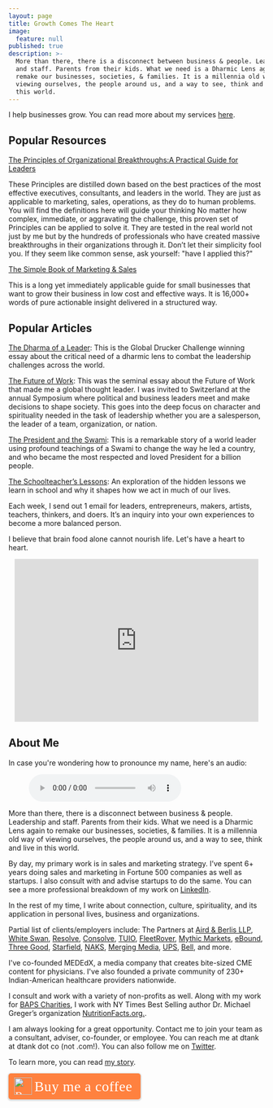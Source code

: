 ```yaml
---
layout: page
title: Growth Comes The Heart
image:
  feature: null
published: true
description: >-
  More than there, there is a disconnect between business & people. Leadership
  and staff. Parents from their kids. What we need is a Dharmic Lens again to
  remake our businesses, societies, & families. It is a millennia old way of
  viewing ourselves, the people around us, and a way to see, think and live in
  this world.
---
```


I help businesses grow. You can read more about my services [here](/services).


## Popular Resources

[The Principles of Organizational Breakthroughs:A Practical Guide for Leaders](https://www.slideshare.net/dpvtank/principles-of-breakthrough-a-practical-guide-for-leaders)

These Principles are distilled down based on the best practices of the most effective executives, consultants, and leaders in the world. They are just as applicable to marketing, sales, operations, as they do to human problems. You will find the definitions here will guide your thinking No matter how complex, immediate, or aggravating the challenge, this proven set of Principles can be applied to solve it. They are tested in the real world not just by me but by the hundreds of professionals who have created massive breakthroughs in their organizations through it. Don’t let their simplicity fool you. If they seem like common sense, ask yourself: "have I applied this?"

[The Simple Book of Marketing & Sales](/simple-book/)

This is a long yet immediately applicable guide for small businesses that want to grow their business in low cost and effective ways. It is 16,000+ words of pure actionable insight delivered in a structured way.

## Popular Articles

[The Dharma of a Leader](/the-dharma-of-a-leader): This is the Global Drucker Challenge winning essay about the critical need of a dharmic lens to combat the leadership challenges across the world.

[The Future of Work](/the-future-of-work): This was the seminal essay about the Future of Work that made me a global thought leader. I was invited to Switzerland at the annual Symposium where political and business leaders meet and make decisions to shape society. This goes into the deep focus on character and spirituality needed in the task of leadership whether you are a salesperson, the leader of a team, organization, or nation.

[The President and the Swami](/The-President-and-The-Swami): This is a remarkable story of a world leader using profound teachings of a Swami to change the way he led a country, and who became the most respected and loved President for a billion people.

[The Schoolteacher’s Lessons](/the-schoolteachers-lesson): An exploration of the hidden lessons we learn in school and why it shapes how we act in much of our lives.

Each week, I send out 1 email for leaders, entrepreneurs, makers, artists, teachers, thinkers, and doers. It’s an inquiry into your own experiences to become a more balanced person.

I believe that brain food alone cannot nourish life. Let's have a heart to heart.

<center><iframe src="https://dtank.substack.com/embed" width="480" height="320" frameborder="0" scrolling="no"></iframe></center>


## About Me

In case you're wondering how to pronounce my name, here's an audio:
<figure>
     <audio
        controls
        src="/assets/pronounciation.mp3">
            Your browser does not support the
            <code>audio</code> element.
    </audio>
</figure>

More than there, there is a disconnect between business & people. Leadership and staff. Parents from their kids. What we need is a Dharmic Lens again to remake our businesses, societies, & families. It is a millennia old way of viewing ourselves, the people around us, and a way to see, think and live in this world.

By day, my primary work is in sales and marketing strategy. I’ve spent 6+ years doing sales and marketing in Fortune 500 companies as well as startups. I also consult with and advise startups to do the same. You can see a more professional breakdown of my work on [LinkedIn](https://www.linkedin.com/in/dtankco).

In the rest of my time, I write about connection, culture, spirituality, and its application in personal lives, business and organizations.

Partial list of clients/employers include: The Partners at [Aird & Berlis LLP](https://www.airdberlis.com/), [White Swan](https://www.whiteswan.io), [Resolve](https://www.resolvemedicalbills.com/), [Consolve](http://consolve.com), [TUIO](http://tuiopay.com), [FleetRover](http://fleetrover.com), [Mythic Markets](http://mythicmarkets.com), [eBound](http://eboundcanada.org), [Three Good](http://threegood.com), [Starfield](http://starfield.ca), [NAKS](http://naks.us), [Merging Media](http://mergingmedia.com), [UPS](http://ups.com), [Bell](http://bell.ca), and more.

I've co-founded MEDEdX, a media company that creates bite-sized CME content for physicians. I've also founded a private community of 230+ Indian-American healthcare providers nationwide.

I consult and work with a variety of non-profits as well. Along with my work for [BAPS Charities](https://bapscharities.org), I work with NY Times Best Selling author Dr. Michael Greger’s organization [NutritionFacts.org.](http://www.nutritionfacts.org).

I am always looking for a great opportunity. Contact me to join your team as a consultant, adviser, co-founder, or employee. You can reach me at dtank at dtank dot co (not .com!). You can also follow me on [Twitter](https://www.twitter.com/dtankco).

To learn more, you can read [my story](/about/).

<style>.bmc-button img{height: 34px !important;width: 35px !important;margin-bottom: 1px !important;box-shadow: none !important;border: none !important;vertical-align: middle !important;}.bmc-button{padding: 7px 15px 7px 10px !important;line-height: 35px !important;height:51px !important;text-decoration: none !important;display:inline-flex !important;color:#ffffff !important;background-color:#FF813F !important;border-radius: 5px !important;border: 1px solid transparent !important;padding: 7px 15px 7px 10px !important;font-size: 22px !important;letter-spacing: 0.6px !important;box-shadow: 0px 1px 2px rgba(190, 190, 190, 0.5) !important;-webkit-box-shadow: 0px 1px 2px 2px rgba(190, 190, 190, 0.5) !important;margin: 0 auto !important;font-family:'Cookie', cursive !important;-webkit-box-sizing: border-box !important;box-sizing: border-box !important;}.bmc-button:hover, .bmc-button:active, .bmc-button:focus {-webkit-box-shadow: 0px 1px 2px 2px rgba(190, 190, 190, 0.5) !important;text-decoration: none !important;box-shadow: 0px 1px 2px 2px rgba(190, 190, 190, 0.5) !important;opacity: 0.85 !important;color:#ffffff !important;}</style><link href="https://fonts.googleapis.com/css?family=Cookie" rel="stylesheet"><a class="bmc-button" target="_blank" href="https://www.buymeacoffee.com/dtank"><img src="https://cdn.buymeacoffee.com/buttons/bmc-new-btn-logo.svg" alt="Buy me a coffee"><span style="margin-left:5px;font-size:28px !important;">Buy me a coffee</span></a>
